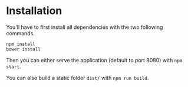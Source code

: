 # Installation
You'll have to first install all dependencies with the two following commands.

```
npm install
bower install
```

Then you can either serve the application (default to port 8080) with `npm
start`.

You can also build a static folder `dist/` with `npm run build`.
